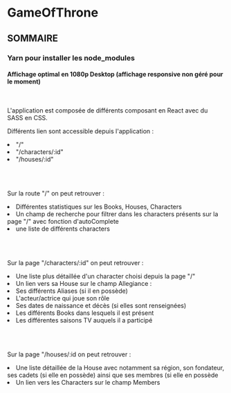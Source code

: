 # GameOfThrone

## SOMMAIRE

### Yarn pour installer les node_modules

#### Affichage optimal en 1080p Desktop (affichage responsive non géré pour le moment)

<br>

<p>
  L'application est composée de différents composant en React avec du SASS en CSS.
</p>


<p>
  Différents lien sont accessible depuis l'application : 
  <li>"/"</li>
  <li>"/characters/:id"</li>
  <li>"/houses/:id"</li>
</p>

<br>
<br>

<p>
  Sur la route "/" on peut retrouver :
  <li>Différentes statistiques sur les Books, Houses, Characters</li>
  <li>Un champ de recherche pour filtrer dans les characters présents sur la page "/" avec fonction d'autoComplete</LI>
  <li>une liste de différents characters</li>
</p>

<br>
<br>

<p>
  Sur la page "/characters/:id" on peut retrouver :
  <li>Une liste plus détaillée d'un character choisi depuis la page "/"</li>
  <li>Un lien vers sa House sur le champ Allegiance : </li>
  <li>Ses différents Aliases (si il en possède)</li>
  <li>L'acteur/actrice qui joue son rôle</li>
  <li>Ses dates de naissance et décès (si elles sont renseignées)</li>
  <li>Les différents Books dans lesquels il est présent</li>
  <li>Les différentes saisons TV auquels il a participé</li>
</p>

<br>
<br>

<p>
  Sur la page "/houses/:id on peut retrouver :
  <li>Une liste détaillée de la House avec notamment sa région, son fondateur, ses cadets (si elle en possède) ainsi que ses membres (si elle en possède</li>
  <li>Un lien vers les Characters sur le champ Members</li>
</p>
